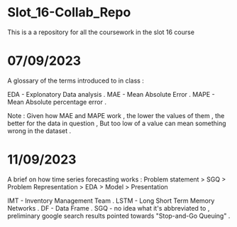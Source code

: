 # Slot_16-Collab_Repo
 This is a a repository for all the coursework in the slot 16 course 

# 07/09/2023
A glossary of the terms introduced to in class :


 EDA - Explonatory Data analysis . 
 MAE - Mean Absolute Error .
 MAPE - Mean Absolute percentage error . 

 
Note : Given how MAE and MAPE work , the lower the values of them , the better for the data in question , But too low of a value can mean something wrong in the dataset . 

 # 11/09/2023
 A brief on how time series forecasting works  : 
 Problem statement > SGQ > Problem Representation > EDA > Model > Presentation 

  IMT - Inventory Management Team .
  LSTM - Long Short Term Memory Networks . 
  DF - Data Frame .
  SGQ - no idea what it's abbreviated to , preliminary google search results pointed towards "Stop-and-Go Queuing" .
